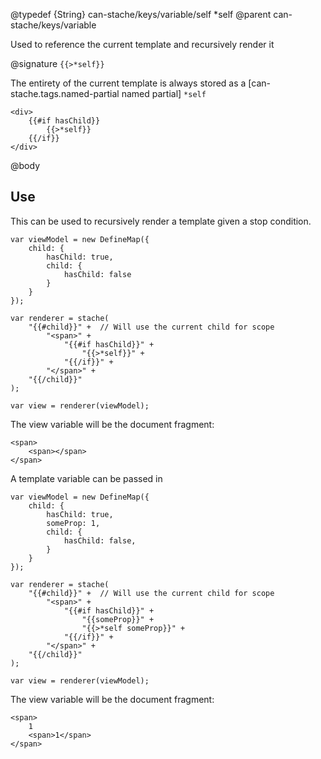 @typedef {String} can-stache/keys/variable/self *self
@parent can-stache/keys/variable

Used to reference the current template and recursively render it

@signature `{{>*self}}`

The entirety of the current template is always stored as a [can-stache.tags.named-partial named partial] `*self`

```
<div>
	{{#if hasChild}}
		{{>*self}}
	{{/if}}
</div>
```

@body

## Use

This can be used to recursively render a template given a stop condition.

```
var viewModel = new DefineMap({
	child: {
		hasChild: true,
		child: {
			hasChild: false
		}
	}
});

var renderer = stache(
	"{{#child}}" +  // Will use the current child for scope
		"<span>" +
			"{{#if hasChild}}" +
				"{{>*self}}" +
			"{{/if}}" +
		"</span>" +
	"{{/child}}"
);

var view = renderer(viewModel);
```

The view variable will be the document fragment:
```
<span>
	<span></span>
</span>
```

A template variable can be passed in

```
var viewModel = new DefineMap({
	child: {
		hasChild: true,
		someProp: 1,
		child: {
			hasChild: false,
		}
	}
});

var renderer = stache(
	"{{#child}}" +  // Will use the current child for scope
		"<span>" +
			"{{#if hasChild}}" +
				"{{someProp}}" +
				"{{>*self someProp}}" +
			"{{/if}}" +
		"</span>" +
	"{{/child}}"
);

var view = renderer(viewModel);
```

The view variable will be the document fragment:
```
<span>
	1
	<span>1</span>
</span>
```
